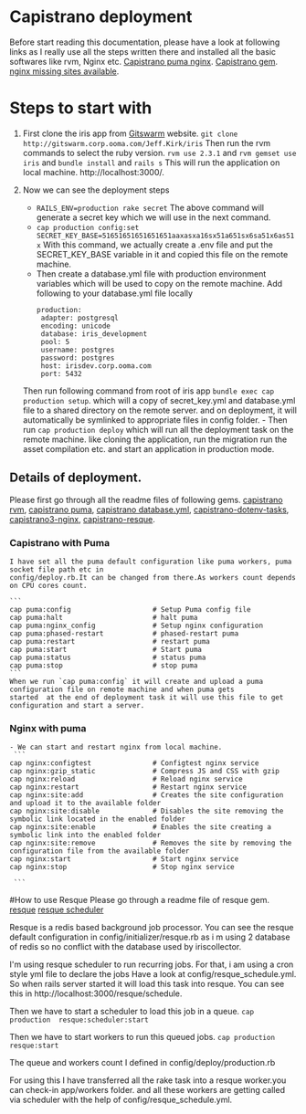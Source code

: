 # Capistrano deployment
  Before start reading this documentation, please have a look at following links as I really use all the steps written there and installed all the basic softwares like rvm, Nginx etc.
   [Capistrano puma nginx](https://www.digitalocean.com/community/tutorials/deploying-a-rails-app-on-ubuntu-14-04-with-capistrano-nginx-and-puma).
   [Capistrano gem](https://github.com/capistrano/capistrano/).
   [nginx missing sites available](https://stackoverflow.com/questions/17413526/nginx-missing-sites-available-directory).

# Steps to start with
  1. First clone the iris app from [Gitswarm](http://gitswarm.corp.ooma.com/Jeff.Kirk/iris) website.
  `git clone http://gitswarm.corp.ooma.com/Jeff.Kirk/iris`
  Then run the rvm commands to select the ruby version.
  `rvm use 2.3.1` and `rvm gemset use iris` and `bundle install` and `rails s`
  This will run the application on local machine.
  http://localhost:3000/.

  2. Now we can see the deployment steps 
     - `RAILS_ENV=production rake secret` 
       The above command will generate a secret key which we will use in the next command.
     - `cap production config:set SECRET_KEY_BASE=51651651651651651aaxasxa16sx51a651sx6sa51x6as51x` 
       With this command, we actually create a .env file and put the SECRET_KEY_BASE variable in it and copied this file on the remote machine.
     - Then create a database.yml file with production environment variables which will be used 
       to copy on the remote machine.
       Add following to your database.yml file locally
         ``` 
         production:
          adapter: postgresql
          encoding: unicode
          database: iris_development
          pool: 5
          username: postgres
          password: postgres
          host: irisdev.corp.ooma.com
          port: 5432

         ``` 
      Then run following command from root of iris app 
      `bundle exec cap production setup`.
      which will a copy of secret_key.yml and database.yml file to a shared directory on the remote server.
      and on deployment, it will automatically be symlinked to appropriate files in config folder.
    - Then run `cap production deploy` which will run all the deployment task on the remote machine.
      like cloning the application, run the migration run the asset compilation etc. and start an application in production mode. 

##  Details of deployment.
Please first go through all the readme files of following gems.
[capistrano rvm](https://github.com/capistrano/rvm),
[capistrano puma](https://github.com/seuros/capistrano-puma),
[capistrano database.yml](https://github.com/potsbo/capistrano-database-yml),
[capistrano-dotenv-tasks](https://github.com/glyph-fr/capistrano-dotenv-tasks),
[capistrano3-nginx](https://github.com/platanus/capistrano3-nginx),
[capistrano-resque](https://github.com/sshingler/capistrano-resque). 

### Capistrano with Puma
    I have set all the puma default configuration like puma workers, puma socket file path etc in
    config/deploy.rb.It can be changed from there.As workers count depends on CPU cores count.

    ```    
    cap puma:config                    # Setup Puma config file
    cap puma:halt                      # halt puma
    cap puma:nginx_config              # Setup nginx configuration
    cap puma:phased-restart            # phased-restart puma
    cap puma:restart                   # restart puma
    cap puma:start                     # Start puma
    cap puma:status                    # status puma
    cap puma:stop                      # stop puma
    ```
    When we run `cap puma:config` it will create and upload a puma configuration file on remote machine and when puma gets
    started  at the end of deployment task it will use this file to get configuration and start a server.

### Nginx with puma
    - We can start and restart nginx from local machine.
     ```
    cap nginx:configtest               # Configtest nginx service
    cap nginx:gzip_static              # Compress JS and CSS with gzip
    cap nginx:reload                   # Reload nginx service
    cap nginx:restart                  # Restart nginx service
    cap nginx:site:add                 # Creates the site configuration and upload it to the available folder
    cap nginx:site:disable             # Disables the site removing the symbolic link located in the enabled folder
    cap nginx:site:enable              # Enables the site creating a symbolic link into the enabled folder
    cap nginx:site:remove              # Removes the site by removing the configuration file from the available folder
    cap nginx:start                    # Start nginx service
    cap nginx:stop                     # Stop nginx service

     ```
#How to use Resque 
  Please go through a readme file of resque gem.
  [resque](https://github.com/resque/resque)
  [resque scheduler](https://github.com/resque/resque-scheduler)
  
  Resque is a redis based background job processor. You can see the resque default configuration in 
  config/initializer/resque.rb  as i m using 2 database of redis so no conflict with the database used by iriscollector.
  
  I'm using resque scheduler to run recurring jobs. For that, i am using a cron style yml file to declare the jobs
  Have a look at config/resque_schedule.yml. So when rails server started it will load this task into resque. You can see this in http://localhost:3000/resque/schedule.
  
  Then we have to start a scheduler to load this job in a queue.
  `cap production  resque:scheduler:start` 

  Then we have to start workers to run this queued jobs.
  `cap production  resque:start`    
  
  The queue and workers count I defined in config/deploy/production.rb  

   
  For using this I have transferred all the rake task into a resque worker.you can check-in app/workers folder.
  and all these workers are getting called via scheduler with the help of config/resque_schedule.yml.
        


 
